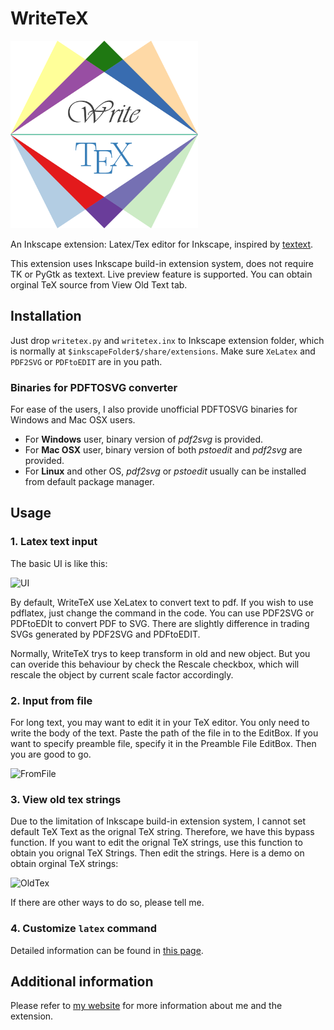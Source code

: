 WriteTeX
========
<img src="/images/writetex.png" width=300px alt=Logo>

An Inkscape extension: Latex/Tex editor for Inkscape, inspired by [textext](http://pav.iki.fi/software/textext/).

This extension uses Inkscape build-in extension system, does not require TK or PyGtk as textext. Live preview feature is supported. You can obtain orginal TeX source from View Old Text tab. 

## Installation
Just drop `writetex.py` and `writetex.inx` to Inkscape extension folder, which is normally at `$inkscapeFolder$/share/extensions`. Make sure `XeLatex` and `PDF2SVG` or `PDFtoEDIT` are in you path. 

### Binaries for PDFTOSVG converter
For ease of the users, I also provide unofficial PDFTOSVG binaries for Windows and Mac OSX users. 

- For **Windows** user, binary version of *pdf2svg* is provided.
- For **Mac OSX** user, binary version of both *pstoedit* and *pdf2svg* are provided.
- For **Linux** and other OS, *pdf2svg* or *pstoedit* usually can be installed from default package manager.

## Usage

### 1. Latex text input
The basic UI is like this:

![UI](https://github.com/wanglongqi/WriteTeX/raw/master/images/ui.png)

By default, WriteTeX use XeLatex to convert text to pdf. If you wish to use pdflatex, just change the command in the code. You can use PDF2SVG or PDFtoEDIt to convert PDF to SVG. There are slightly difference in trading SVGs generated by PDF2SVG and PDFtoEDIT.

Normally, WriteTeX trys to keep transform in old and new object. But you can overide this behaviour by check the Rescale checkbox, which will rescale the object by current scale factor accordingly.

### 2. Input from file
For long text, you may want to edit it in your TeX editor. You only need to write the body of the text. Paste the path of the file in to the EditBox. If you want to specify preamble file, specify it in the Preamble File EditBox. Then you are good to go.

![FromFile](https://github.com/wanglongqi/WriteTeX/raw/master/images/readfromfile.png)

### 3. View old tex strings

Due to the limitation of Inkscape build-in extension system, I cannot set default TeX Text as the orignal TeX string. Therefore, we have this bypass function. If you want to edit the orignal TeX strings, use this function to obtain you orignal TeX Strings. Then edit the strings. Here is a demo on obtain orginal TeX strings:

![OldTex](https://github.com/wanglongqi/WriteTeX/raw/master/images/oldtext.png)

If there are other ways to do so, please tell me.

### 4. Customize `latex` command

Detailed information can be found in [this page](./latexcmd.html).

## Additional information
Please refer to [my website](https://wanglongqi.github.io) for more information about me and the extension.

